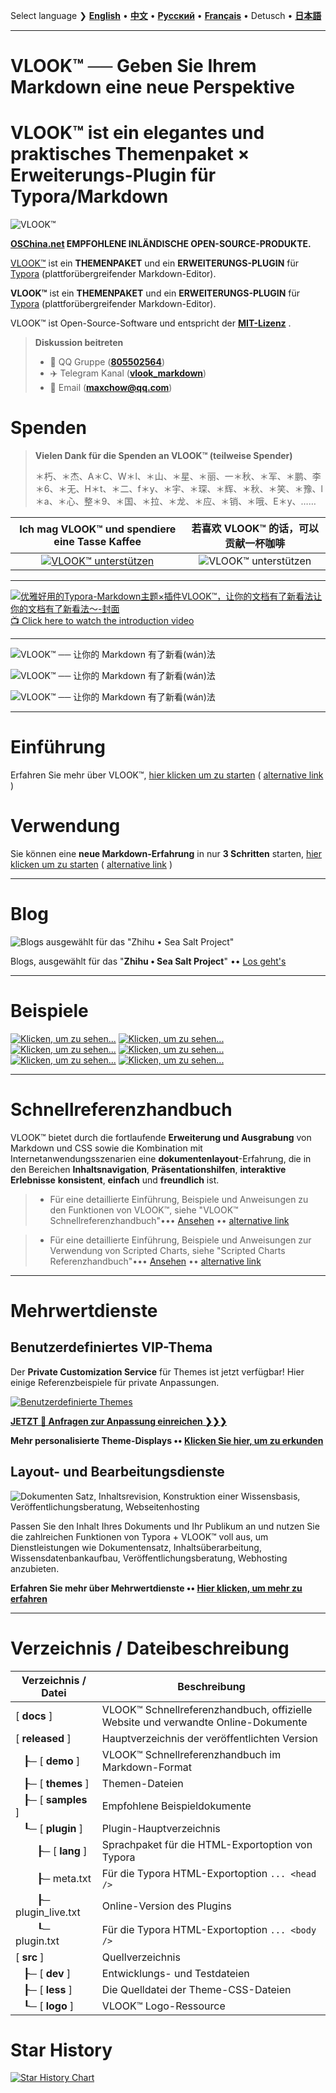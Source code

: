 Select language ❯ [**English**](README-en.md) • [**中文**](README.md)  • [**Русский**](README-ru.md) • [**Français**](README-fr.md) • Detusch • [**日本語**](README-ja.md)

---

# VLOOK™ ── Geben Sie Ihrem Markdown eine neue Perspektive



# VLOOK™ ist ein elegantes und praktisches Themenpaket × Erweiterungs-Plugin für Typora/Markdown



![VLOOK™](https://vlook-doc.pages.dev/pic/vlook-mark-light.svg)

**[OSChina.net](https://www.oschina.net/p/vlook) EMPFOHLENE INLÄNDISCHE OPEN-SOURCE-PRODUKTE.**



[VLOOK™](https://github.com/MadMaxChow/VLOOK) ist ein **THEMENPAKET** und ein **ERWEITERUNGS-PLUGIN** für [Typora](https://www.typora.io) (plattforübergreifender Markdown-Editor).

**VLOOK™** ist ein **THEMENPAKET** und ein **ERWEITERUNGS-PLUGIN** für [Typora](https://www.typora.io) (plattforübergreifender Markdown-Editor).



VLOOK™ ist Open-Source-Software und entspricht der **[MIT-Lizenz](#许可协议)** .



> **Diskussion beitreten**
>
> - 💬 QQ Gruppe ([**805502564**](https://qm.qq.com/cgi-bin/qm/qr?k=oB8wpFG_4SEMf1CL9qVy-jMw0CMfSwff&jump_from=webapi&))
> - ✈️ Telegram Kanal ([**vlook_markdown**](https://t.me/vlook_markdown "Treten Sie dem Telegram-Kanal bei")) 
> - 📧 Email (**maxchow@qq.com**)

# Spenden

> **Vielen Dank für die Spenden an VLOOK™ (teilweise Spender)**
>
> ＊朽、＊杰、A＊C、W＊l、＊山、＊星、＊丽、一＊秋、＊军、＊鹏、李＊6、＊无、H＊t、＊二、f＊y、＊宇、＊琛、＊辉、＊秋、＊笑、＊豫、l＊a、＊心、整＊9、＊国、＊拉、＊龙、＊应、＊销、＊哦、E＊y、……

| **Ich mag VLOOK™ und spendiere eine Tasse Kaffee** |         **若喜欢 VLOOK™ 的话，可以贡献一杯咖啡**         |
| :----------------------------------------------------------: | :----------------------------------------------------------: |
| [![VLOOK™ unterstützen](https://vlook-doc.pages.dev/pic/donate-paypal-light.png?darksrc=donate-paypal-dark.png&srcset=@2x&darksrcset=@2x#logo)](https://paypal.me/madmaxchow) | ![VLOOK™ unterstützen](https://vlook-doc.pages.dev/pic/donate-wechat-light.png?darksrc=donate-wechat-dark.png&srcset=@2x&darksrcset=@2x#logo) |

---

[![优雅好用的Typora-Markdown主题×插件VLOOK™，让你的文档有了新看法让你的文档有了新看法～-封面](https://github.com/user-attachments/assets/08b0386e-bdaf-4aa4-a4dc-a04dd800ed11)<br>📺 Click here to watch the introduction video](https://www.bilibili.com/video/BV1miDpY5ERh/?vd_source=ecc3f6f8f7d9fbfaa5745863cf7d6250)

---

![VLOOK™ ── 让你的 Markdown 有了新看(wán)法](https://vlook-doc.pages.dev/pic/vlook-screenshot-b01.png)

![VLOOK™ ── 让你的 Markdown 有了新看(wán)法](https://vlook-doc.pages.dev/pic/vlook-screenshot-b02.png)

![VLOOK™ ── 让你的 Markdown 有了新看(wán)法](https://vlook-doc.pages.dev/pic/vlook-screenshot-b03.png)


---

# Einführung

Erfahren Sie mehr über VLOOK™, [hier klicken um zu starten](https://madmaxchow.github.io/VLOOK/index-en.html) ( [alternative link](https://vlook-doc.pages.dev/index-en.html) )

# Verwendung

Sie können eine **neue Markdown-Erfahrung** in nur **3 Schritten** starten, [hier klicken um zu starten](https://madmaxchow.github.io/VLOOK/index-en.html#how-to-use) ( [alternative link](https://vlook-doc.pages.dev/index-en.html#how-to-use) )

---

# Blog

![Blogs ausgewählt für das "Zhihu • Sea Salt Project"](https://vlook-doc.pages.dev/pic/3rd-haiyan.png#logo#border)

Blogs, ausgewählt für das "**Zhihu • Sea Salt Project**" •• [Los geht's](https://www.zhihu.com/people/maxchow/posts)

---

# Beispiele

[![Klicken, um zu sehen...](https://vlook-doc.pages.dev/pic/sample-a-api_spec-en.png?srcset=@2x#card#border)](sample-a-api_spec.html?ws=off)    [![Klicken, um zu sehen...](https://vlook-doc.pages.dev/pic/sample-a-to_do-en.png?srcset=@2x#card#border)](sample-a-to_do.html?ws=off)    [![Klicken, um zu sehen...](https://vlook-doc.pages.dev/pic/sample-a-img_text-en.png?srcset=@2x#card#border)](sample-a-img_text.html?ws=off)    [![Klicken, um zu sehen...](https://vlook-doc.pages.dev/pic/sample-a-board-en.png?srcset=@2x#card#border)](sample-a-routes.html?ws=off)    [![Klicken, um zu sehen...](https://vlook-doc.pages.dev/pic/sample-a-quiz-en.png?srcset=@2x#card#border)](sample-a-board.html?ws=off)    [![Klicken, um zu sehen...](https://vlook-doc.pages.dev/pic/sample-a-routes-en.png?srcset=@2x#card#border)](sample-a-quiz.html?ws=off)

---

# Schnellreferenzhandbuch

VLOOK™ bietet durch die fortlaufende **Erweiterung und Ausgrabung** von Markdown und CSS sowie die Kombination mit Internetanwendungsszenarien eine **dokumentenlayout**-Erfahrung, die in den Bereichen **Inhaltsnavigation**, **Präsentationshilfen**, **interaktive Erlebnisse** **konsistent**, **einfach** und **freundlich** ist.

> - Für eine detaillierte Einführung, Beispiele und Anweisungen zu den Funktionen von VLOOK™, siehe "VLOOK™ Schnellreferenzhandbuch"••• [Ansehen](https://madmaxchow.github.io/VLOOK/guide.html) •• [alternative link](https://vlook-doc.pages.dev/guide.html)

> - Für eine detaillierte Einführung, Beispiele und Anweisungen zur Verwendung von Scripted Charts, siehe "Scripted Charts Referenzhandbuch"••• [Ansehen](https://madmaxchow.github.io/VLOOK/chart.html) •• [alternative link](https://vlook-doc.pages.dev/chart.html)

---

# Mehrwertdienste

## Benutzerdefiniertes VIP-Thema

Der **Private Customization Service** für Themes ist jetzt verfügbar! Hier einige Referenzbeispiele für private Anpassungen.

[![Benutzerdefinierte Themes](https://vlook-doc.pages.dev/pic/vlook-theme-vip-demo.png)](https://madmaxchow.github.io/VLOOK/vip.html)



**[JETZT 🎁 Anfragen zur Anpassung einreichen ❯❯❯](https://wj.qq.com/s2/14818521/bd33/)**

**Mehr personalisierte Theme-Displays •• [Klicken Sie hier, um zu erkunden](https://madmaxchow.github.io/VLOOK/vip.html)**

## Layout- und Bearbeitungsdienste

![Dokumenten Satz, Inhaltsrevision, Konstruktion einer Wissensbasis, Veröffentlichungsberatung, Webseitenhosting](https://vlook-doc.pages.dev/pic/vlook-te-en@2x.png)

Passen Sie den Inhalt Ihres Dokuments und Ihr Publikum an und nutzen Sie die zahlreichen Funktionen von Typora + VLOOK™ voll aus, um Dienstleistungen wie Dokumentensatz, Inhaltsüberarbeitung, Wissensdatenbankaufbau, Veröffentlichungsberatung, Webhosting anzubieten.



**Erfahren Sie mehr über Mehrwertdienste •• [Hier klicken, um mehr zu erfahren](https://madmaxchow.github.io/VLOOK/vip.html)**

---

# Verzeichnis / Dateibeschreibung

| Verzeichnis / Datei | Beschreibung              |
| ---------- | ---------------------------- |
| [ **docs** ] | VLOOK™ Schnellreferenzhandbuch, offizielle Website und verwandte Online-Dokumente |
| [ **released** ] | Hauptverzeichnis der veröffentlichten Version                        |
| &nbsp;&nbsp;&nbsp;┠─ [ **demo** ] | VLOOK™ Schnellreferenzhandbuch im Markdown-Format |
| &nbsp;&nbsp;&nbsp;┠─ [ **themes** ] | Themen-Dateien                                           |
| &nbsp;&nbsp;&nbsp;┠─ [ **samples** ] | Empfohlene Beispieldokumente |
| &nbsp;&nbsp;&nbsp;┖─ [ **plugin** ] | Plugin-Hauptverzeichnis                                        |
| &nbsp;&nbsp;&nbsp;&nbsp;&nbsp;&nbsp;&nbsp;&nbsp;┠─ [ **lang** ] | Sprachpaket für die HTML-Exportoption von Typora |
| &nbsp;&nbsp;&nbsp;&nbsp;&nbsp;&nbsp;&nbsp;&nbsp;┠─ meta.txt | Für die Typora HTML-Exportoption `... <head />` |
| &nbsp;&nbsp;&nbsp;&nbsp;&nbsp;&nbsp;&nbsp;&nbsp;┠─ plugin_live.txt | Online-Version des Plugins                                    |
| &nbsp;&nbsp;&nbsp;&nbsp;&nbsp;&nbsp;&nbsp;&nbsp;┖─ plugin.txt | Für die Typora HTML-Exportoption `... <body />` |
| [ **src** ] | Quellverzeichnis                                             |
| &nbsp;&nbsp;&nbsp;┠─ [ **dev** ] | Entwicklungs- und Testdateien                                       |
| &nbsp;&nbsp;&nbsp;┠─ [ **less** ] | Die Quelldatei der Theme-CSS-Dateien                        |
| &nbsp;&nbsp;&nbsp;┖─ [ **logo** ] | VLOOK™ Logo-Ressource |

# Star History

[![Star History Chart](https://api.star-history.com/svg?repos=MadMaxChow/VLOOK&type=Date)](https://star-history.com/#MadMaxChow/VLOOK&Date)

